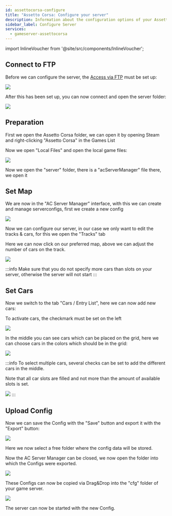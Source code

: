 ```yaml
---
id: assettocorsa-configure
title: "Assetto Corsa: Configure your server"
description: Information about the configuration options of your Assetto Corsa server from ZAP-Hosting - ZAP-Hosting.com documentation
sidebar_label: Configure Server
services:
  - gameserver-assettocorsa
---
```


import InlineVoucher from '@site/src/components/InlineVoucher';

<InlineVoucher />

## Connect to FTP

Before we can configure the server, the [Access via FTP](gameserver-ftpaccess.md) must be set up:

![](https://screensaver01.zap-hosting.com/index.php/s/GdzeM4wyAGtGk8e/preview)

After this has been set up, you can now connect and open the server folder:

![](https://screensaver01.zap-hosting.com/index.php/s/dkSSLWF5QGGf4yR/preview)


## Preparation

First we open the Assetto Corsa folder, we can open it by opening Steam and right-clicking "Assetto Corsa" in the Games List

Now we open "Local Files" and open the local game files:

![](https://screensaver01.zap-hosting.com/index.php/s/XKBgdiNbZ5AXtia/preview)

Now we open the "server" folder, there is a "acServerManager" file there, we open it

## Set Map

We are now in the "AC Server Manager" interface, with this we can create and manage serverconfigs, first we create a new config

![](https://screensaver01.zap-hosting.com/index.php/s/Z37toTgBHDmf54n/preview)

Now we can configure our server, in our case we only want to edit the tracks & cars, for this we open the "Tracks" tab

Here we can now click on our preferred map, above we can adjust the number of cars on the track.

![](https://screensaver01.zap-hosting.com/index.php/s/Hr9AMt9SHyas4CN/preview)

:::info
Make sure that you do not specify more cars than slots on your server, otherwise the server will not start
:::

## Set Cars

Now we switch to the tab "Cars / Entry List", here we can now add new cars:


To activate cars, the checkmark must be set on the left

![](https://screensaver01.zap-hosting.com/index.php/s/4w643p56GLXK9cP/preview)

In the middle you can see cars which can be placed on the grid, here we can choose cars in the colors which should be in the grid:

![](https://screensaver01.zap-hosting.com/index.php/s/T5SfpsdAPxfMwnY/preview)

:::info
To select multiple cars, several checks can be set to add the different cars in the middle.


Note that all car slots are filled and not more than the amount of available slots is set.

![](https://screensaver01.zap-hosting.com/index.php/s/FTeJX3BJipBRFQP/preview)
:::

## Upload Config

Now we can save the Config with the "Save" button and export it with the "Export" button:

![](https://screensaver01.zap-hosting.com/index.php/s/b7co7wfcegmwPYd/preview)

Here we now select a free folder where the config data will be stored.

Now the AC Server Manager can be closed, we now open the folder into which the Configs were exported.

![](https://screensaver01.zap-hosting.com/index.php/s/4Nysjo24BAAGbqe/preview)

These Configs can now be copied via Drag&Drop into the "cfg" folder of your game server.

![](https://screensaver01.zap-hosting.com/index.php/s/YKHtnDMSqBgssDc/preview)

The server can now be started with the new Config.

<InlineVoucher />
